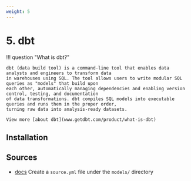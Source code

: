 ```yaml
---
weight: 5
---
```


# 5. dbt

!!! question "What is dbt?"

    dbt (data build tool) is a command-line tool that enables data analysts and engineers to transform data 
    in warehouses using SQL. The tool allows users to write modular SQL queries as "models" that build upon 
    each other, automatically managing dependencies and enabling version control, testing, and documentation 
    of data transformations. dbt compiles SQL models into executable queries and runs them in the proper order,
    turning raw data into analysis-ready datasets.

    View more [about dbt](www.getdbt.com/product/what-is-dbt)

## Installation

## Sources
* [docs](https://docs.getdbt.com/docs/build/sources)
Create a `source.yml` file under the `models/` directory
